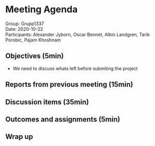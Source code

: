 # Meeting Agenda
Group: Grupp1337  
Date: 2020-10-22  
Participants: Alexander Jyborn, Oscar Bennet, Albin Landgren, Tarik Porobic, Pajam Khoshnam  
## Objectives (5min)
- We need to discuss whats left before submiting the project
## Reports from previous meeting (15min)

## Discussion items (35min)

## Outcomes and assignments (5min)

## Wrap up

